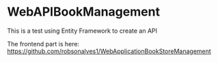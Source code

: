 # WebAPIBookManagement

This is a test using Entity Framework to create an API

The frontend part is here: https://github.com/robsonalves1/WebApplicationBookStoreManagement
